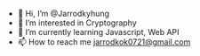 - 👋 Hi, I’m @Jarrodkyhung
- 👀 I’m interested in Cryptography
- 🌱 I’m currently learning Javascript, Web API
- 📫 How to reach me jarrodkok0721@gmail.com

<!---
Jarrodkyhung/Jarrodkyhung is a ✨ special ✨ repository because its `README.md` (this file) appears on your GitHub profile.
You can click the Preview link to take a look at your changes.
--->
